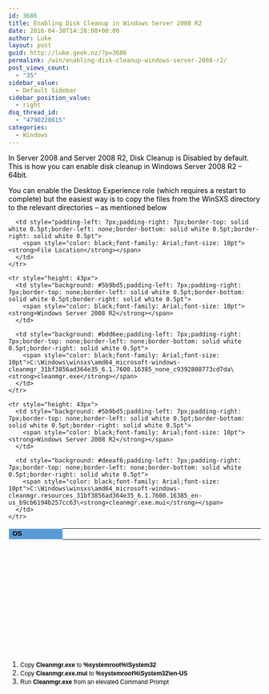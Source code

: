 ```yaml
---
id: 3686
title: Enabling Disk Cleanup in Windows Server 2008 R2
date: 2016-04-30T14:28:08+00:00
author: Luke
layout: post
guid: http://luke.geek.nz/?p=3686
permalink: /win/enabling-disk-cleanup-windows-server-2008-r2/
post_views_count:
  - "35"
sidebar_value:
  - Default Sidebar
sidebar_position_value:
  - right
dsq_thread_id:
  - "4790228615"
categories:
  - Windows
---
```

<span style="color: #000000">In Server 2008 and Server 2008 R2, Disk Cleanup is Disabled by default. This is how you can enable disk cleanup in Windows Server 2008 R2 – 64bit.</span>

<span style="color: #000000">You can enable the Desktop Experience role (which requires a restart to complete) but the easiest way is to copy the files from the WinSXS directory to the relevant directories &#8211; as mentioned below</span>

<div>
  <table style="border-collapse: collapse;height: 247px" border="0" width="1063">
    <colgroup> <col style="width: 203px" /> <col style="width: 911px" /></colgroup> <tr style="height: 21px;background: #5b9bd5">
      <td style="padding-left: 7px;padding-right: 7px;border-top: solid white 0.5pt;border-left: solid white 0.5pt;border-bottom: solid white 0.5pt;border-right: none">
        <span style="color: black;font-family: Arial;font-size: 10pt"><strong>OS</strong></span>
      </td>
      
      <td style="padding-left: 7px;padding-right: 7px;border-top: solid white 0.5pt;border-left: none;border-bottom: solid white 0.5pt;border-right: solid white 0.5pt">
        <span style="color: black;font-family: Arial;font-size: 10pt"><strong>File Location</strong></span>
      </td>
    </tr>
    
    <tr style="height: 43px">
      <td style="background: #5b9bd5;padding-left: 7px;padding-right: 7px;border-top: none;border-left: solid white 0.5pt;border-bottom: solid white 0.5pt;border-right: solid white 0.5pt">
        <span style="color: black;font-family: Arial;font-size: 10pt"><strong>Windows Server 2008 R2</strong></span>
      </td>
      
      <td style="background: #bdd6ee;padding-left: 7px;padding-right: 7px;border-top: none;border-left: none;border-bottom: solid white 0.5pt;border-right: solid white 0.5pt">
        <span style="color: black;font-family: Arial;font-size: 10pt">C:\Windows\winsxs\amd64_microsoft-windows-cleanmgr_31bf3856ad364e35_6.1.7600.16385_none_c9392808773cd7da\<strong>cleanmgr.exe</strong></span>
      </td>
    </tr>
    
    <tr style="height: 43px">
      <td style="background: #5b9bd5;padding-left: 7px;padding-right: 7px;border-top: none;border-left: solid white 0.5pt;border-bottom: solid white 0.5pt;border-right: solid white 0.5pt">
        <span style="color: black;font-family: Arial;font-size: 10pt"><strong>Windows Server 2008 R2</strong></span>
      </td>
      
      <td style="background: #deeaf6;padding-left: 7px;padding-right: 7px;border-top: none;border-left: none;border-bottom: solid white 0.5pt;border-right: solid white 0.5pt">
        <span style="color: black;font-family: Arial;font-size: 10pt">C:\Windows\winsxs\amd64_microsoft-windows-cleanmgr.resources_31bf3856ad364e35_6.1.7600.16385_en-us_b9cb6194b257cc63\<strong>cleanmgr.exe.mui</strong></span>
      </td>
    </tr>
  </table>
</div>

  1. <span style="color: black;font-family: Arial;font-size: 9pt">Copy<strong> Cleanmgr.exe</strong> to <strong>%systemroot%\System32</strong><br /> </span>
  2. <span style="color: black;font-family: Arial;font-size: 9pt">Copy <strong>Cleanmgr.exe.mui</strong> to <strong>%systemroot%\System32\en-US</strong><br /> </span>
  3. <span style="color: black;font-family: Arial;font-size: 9pt">Run <strong>Cleanmgr.exe</strong> from an elevated Command Prompt<br /> </span>

<span style="color: black;font-family: Arial;font-size: 9pt"><br /> </span>